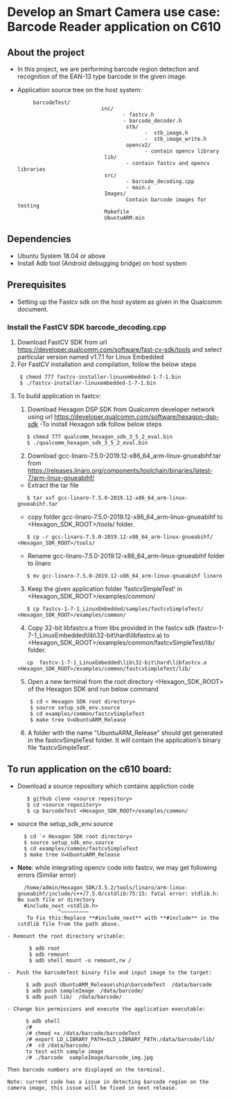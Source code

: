 # Develop an Smart Camera use case: Barcode Reader application on C610

## About the project
- In this project, we are performing barcode region detection and recognition of the EAN-13 type barcode in the given image. 
- Application source tree on the host system:

           barcodeTest/
                                 inc/
                                        - fastcv.h
                                        - barcode_decoder.h
                                         stb/
                                               -  stb_image.h
                                               -  stb_image_write.h 
                                         opencv2/
                                               - contain opencv library    
                                  lib/                                  
                                         - contain fastcv and opencv libraries
                                  src/
                                         - barcode_decoding.cpp
                                         - main.c   
                                  Images/
                                         Contain barcode images for testing                       
                                  Makefile
                                  UbuntuARM.min
                                                                                      
## Dependencies
- Ubuntu System 18.04 or above
- Install Adb tool (Android debugging bridge) on host system

## Prerequisites
- Setting up the Fastcv sdk on the host system as given in the Qualcomm document.

### Install the FastCV SDK barcode_decoding.cpp
1)  Download FastCV SDK from url https://developer.qualcomm.com/software/fast-cv-sdk/tools and select particular version named v1.7.1 for Linux Embedded
2)  For FastCV installation and compilation, follow the below steps
  ```
      $ chmod 777 fastcv-installer-linuxembedded-1-7-1.bin
      $ ./fastcv-installer-linuxembedded-1-7-1.bin     
  ```
 3) To build application in fastcv:
    1. Download Hexagon DSP SDK from Qualcomm developer network using url https://developer.qualcomm.com/software/hexagon-dsp-sdk
    -To install Hexagon sdk follow below steps
    ```
       $ chmod 777 qualcomm_hexagon_sdk_3_5_2_eval.bin
       $ ./qualcomm_hexagon_sdk_3_5_2_eval.bin
    ```
    
     2. Download  gcc-linaro-7.5.0-2019.12-x86_64_arm-linux-gnueabihf.tar from https://releases.linaro.org/components/toolchain/binaries/latest-7/arm-linux-gnueabihf/
     - Extract the tar file 
     ```
        $ tar xvf gcc-linaro-7.5.0-2019.12-x86_64_arm-linux-gnueabihf.tar
     ```
     - copy folder gcc-linaro-7.5.0-2019.12-x86_64_arm-linux-gnueabihf to <Hexagon_SDK_ROOT>/tools/ folder.  
     ```
        $ cp -r gcc-linaro-7.5.0-2019.12-x86_64_arm-linux-gnueabihf/ <Hexagon_SDK_ROOT>/tools/
     ```
     
     - Rename gcc-linaro-7.5.0-2019.12-x86_64_arm-linux-gnueabihf folder to linaro
      ```
         $ mv gcc-linaro-7.5.0-2019.12-x86_64_arm-linux-gnueabihf linaro
      ```
     3. Keep the given application folder ‘fastcvSimpleTest’ in <Hexagon_SDK_ROOT>/examples/common/
     ```
        $ cp fastcv-1-7-1_LinuxEmbedded/samples/fastcvSimpleTest/ <Hexagon_SDK_ROOT>/examples/common/
     ```
     4. Copy 32-bit libfastcv.a from libs provided in the fastcv sdk (fastcv-1-7-1_LinuxEmbedded\lib\32-bit\hard\libfastcv.a) to <Hexagon_SDK_ROOT>/examples/common/fastcvSimpleTest/lib/ folder.
     ```
        cp  fastcv-1-7-1_LinuxEmbedded\lib\32-bit\hard\libfastcv.a <Hexagon_SDK_ROOT>/examples/common/fastcvSimpleTest/lib/
     ```
     5. Open a new terminal from the root directory <Hexagon_SDK_ROOT> of the  Hexagon SDK and run below command        
      ```
          $ cd < Hexagon SDK root directory>
          $ source setup_sdk_env.source
          $ cd examples/common/fastcvSimpleTest
          $ make tree V=UbuntuARM_Release
     ```
     6. A folder with the name "UbuntuARM_Release" should get generated in the fastcvSimpleTest folder. It will contain the application’s binary file ‘fastcvSimpleTest’.

        
## To run application on the c610 board:

- Download a source repository which contains appliction code
     ```
        $ github clone <source repository>
        $ cd <source repository>
        $ cp barcodeTest <Hexagon_SDK_ROOT>/examples/common/
     ```    
     
- source the setup_sdk_env.source 
    ```
      $ cd `< Hexagon SDK root directory>
      $ source setup_sdk_env.source
      $ cd examples/common/fastcvSimpleTest
      $ make tree V=UbuntuARM_Release  
   ```
- **Note**: while integrating opencv code into fastcv, we may get following errors (Similar error)
  ```
    /home/admin/Hexagon_SDK/3.5.2/tools/linaro/arm-linux-gnueabihf/include/c++/7.5.0/cstdlib:75:15: fatal error: stdlib.h: No such file or directory
    #include_next <stdlib.h>
               ^~~~~~~~~~
     To Fix this:Replace **#include_next** with **#include** in the cstdlib file from the path above.
```  
- Remount the root directory writable:
  ```
           $ adb root
           $ adb remount
           $ adb shell mount -o remount,rw /
   ```
-  Push the barcodeTest binary file and input image to the target:
   ```
          $ adb push UbuntuARM_Release\ship\barcodeTest  /data/barcode
          $ adb push sampleImage  /data/barcode/
          $ adb push lib/  /data/barcode/
   ```
- Change bin permissions and execute the application executable:
   ```
          $ adb shell
          /# 
          /# chmod +x /data/barcode/barcodeTest
          /# export LD_LIBRARY_PATH=$LD_LIBRARY_PATH:/data/barcode/lib/
          /#  cd /data/barcode/
          to test with sample image  
          /# ./barcode  sampleImage/barcode_img.jpg
   ```
Then barcode numbers are displayed on the terminal.   

Note: current code has a issue in detecting barcode region on the camera image, this issue will be fixed in next release.      

